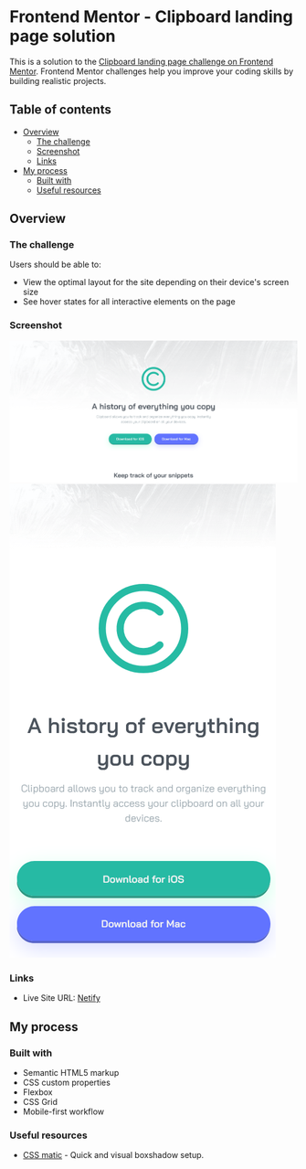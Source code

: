# Frontend Mentor - Clipboard landing page solution

This is a solution to the [Clipboard landing page challenge on Frontend Mentor](https://www.frontendmentor.io/challenges/clipboard-landing-page-5cc9bccd6c4c91111378ecb9). Frontend Mentor challenges help you improve your coding skills by building realistic projects.

## Table of contents

-   [Overview](#overview)
    -   [The challenge](#the-challenge)
    -   [Screenshot](#screenshot)
    -   [Links](#links)
-   [My process](#my-process)
    -   [Built with](#built-with)
    -   [Useful resources](#useful-resources)

## Overview

### The challenge

Users should be able to:

-   View the optimal layout for the site depending on their device's screen size
-   See hover states for all interactive elements on the page

### Screenshot

![](./resources/sc1.png)
![](./resources/sc2.png)

### Links

-   Live Site URL: [Netify](https://comforting-kitten-dfeadb.netlify.app/)

## My process

### Built with

-   Semantic HTML5 markup
-   CSS custom properties
-   Flexbox
-   CSS Grid
-   Mobile-first workflow

### Useful resources

-   [CSS matic](https://www.cssmatic.com/box-shadow) - Quick and visual boxshadow setup.
